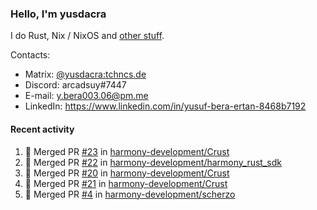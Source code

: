 ### Hello, I'm yusdacra

I do Rust, Nix / NixOS and [other stuff](https://yusdacra.gitlab.io/about).

Contacts:
- Matrix: [@yusdacra:tchncs.de](https://matrix.to/#/@yusdacra:tchncs.de)
- Discord: arcadsuy#7447
- E-mail: y.bera003.06@pm.me
- LinkedIn: https://www.linkedin.com/in/yusuf-bera-ertan-8468b7192

#### Recent activity

<!--START_SECTION:activity-->
1. 🎉 Merged PR [#23](https://github.com/harmony-development/Crust/pull/23) in [harmony-development/Crust](https://github.com/harmony-development/Crust)
2. 🎉 Merged PR [#22](https://github.com/harmony-development/harmony_rust_sdk/pull/22) in [harmony-development/harmony_rust_sdk](https://github.com/harmony-development/harmony_rust_sdk)
3. 🎉 Merged PR [#20](https://github.com/harmony-development/Crust/pull/20) in [harmony-development/Crust](https://github.com/harmony-development/Crust)
4. 🎉 Merged PR [#21](https://github.com/harmony-development/Crust/pull/21) in [harmony-development/Crust](https://github.com/harmony-development/Crust)
5. 🎉 Merged PR [#4](https://github.com/harmony-development/scherzo/pull/4) in [harmony-development/scherzo](https://github.com/harmony-development/scherzo)
<!--END_SECTION:activity-->
